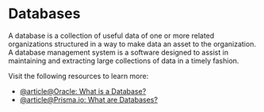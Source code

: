 # Databases

A database is a collection of useful data of one or more related organizations structured in a way to make data an asset to the organization. A database management system is a software designed to assist in maintaining and extracting large collections of data in a timely fashion.

Visit the following resources to learn more:

- [@article@Oracle: What is a Database?](https://www.oracle.com/database/what-is-database/)
- [@article@Prisma.io: What are Databases?](https://www.prisma.io/dataguide/intro/what-are-databases)
